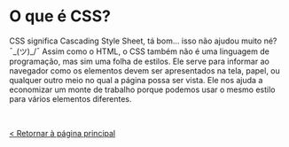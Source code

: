 # O que é CSS?
  
  
CSS significa Cascading Style Sheet, tá bom… isso não ajudou muito né?  ¯\_(ツ)_/¯
Assim como o HTML, o CSS também não é uma linguagem de programação, mas sim uma folha de estilos. Ele serve para informar ao navegador como os elementos devem ser apresentados na tela, papel, ou qualquer outro meio no qual a página possa ser vista. Ele nos ajuda a economizar um monte de trabalho porque podemos usar o mesmo estilo para vários elementos diferentes.




  
  
&nbsp;
  
[< Retornar à página principal](../README.md)
